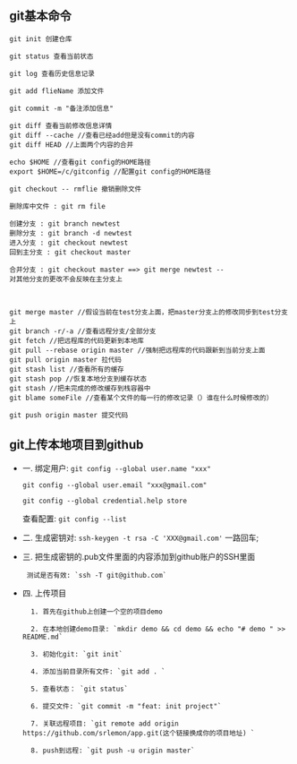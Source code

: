 ## git基本命令
``` 
git init 创建仓库

git status 查看当前状态

git log 查看历史信息记录

git add flieName 添加文件

git commit -m "备注添加信息"

git diff 查看当前修改信息详情
git diff --cache //查看已经add但是没有commit的内容
git diff HEAD //上面两个内容的合并

echo $HOME //查看git config的HOME路径
export $HOME=/c/gitconfig //配置git config的HOME路径

git checkout -- rmflie 撤销删除文件

删除库中文件 : git rm file

创建分支 : git branch newtest
删除分支 : git branch -d newtest
进入分支 : git checkout newtest
回到主分支 : git checkout master

合并分支 : git checkout master ==> git merge newtest --
对其他分支的更改不会反映在主分支上



git merge master //假设当前在test分支上面，把master分支上的修改同步到test分支上
git branch -r/-a //查看远程分支/全部分支
git fetch //把远程库的代码更新到本地库
git pull --rebase origin master //强制把远程库的代码跟新到当前分支上面
git pull origin master 拉代码
git stash list //查看所有的缓存
git stash pop //恢复本地分支到缓存状态
git stash //把未完成的修改缓存到栈容器中
git blame someFile //查看某个文件的每一行的修改记录（）谁在什么时候修改的）

git push origin master 提交代码
```

## git上传本地项目到github
 - 一. 绑定用户: 
    `git config --global user.name "xxx" `
    
    `git config --global user.email "xxx@gmail.com"`
    
    `git config --global credential.help store`
     
     查看配置:
      `git config --list`

- 二.  生成密钥对: ` ssh-keygen -t rsa -C 'XXX@gmail.com' `
        一路回车;
 
 - 三.  把生成密钥的.pub文件里面的内容添加到github账户的SSH里面
        
        测试是否有效: `ssh -T git@github.com`

- 四.  上传项目 
 
        1. 首先在github上创建一个空的项目demo
        
        2. 在本地创建demo目录: `mkdir demo && cd demo && echo "# demo " >> README.md`
        
        3. 初始化git: `git init`
        
        4. 添加当前目录所有文件: `git add . `
        
        5. 查看状态： `git status`
        
        6. 提交文件: `git commit -m "feat: init project"`
        
        7. 关联远程项目: `git remote add origin  https://github.com/srlemon/app.git(这个链接换成你的项目地址) `
        
        8. push到远程: `git push -u origin master`
          
